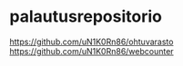 # palautusrepositorio

https://github.com/uN1K0Rn86/ohtuvarasto
https://github.com/uN1K0Rn86/webcounter
